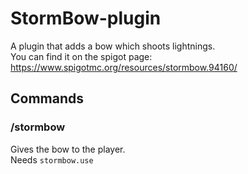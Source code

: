 # StormBow-plugin
A plugin that adds a bow which shoots lightnings.  
You can find it on the spigot page: https://www.spigotmc.org/resources/stormbow.94160/  

## Commands  

### /stormbow <player>  
  Gives the bow to the player.  
  Needs `stormbow.use`
  
